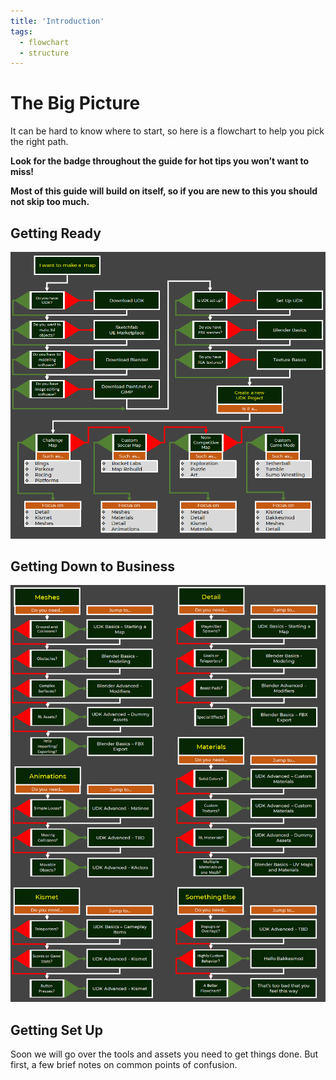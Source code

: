 ```yaml
---
title: 'Introduction'
tags:
  - flowchart
  - structure
---
```


# The Big Picture

It can be hard to know where to start, so here is a flowchart to help you pick the right path. 

**Look for the <Badge text="important" type="tip"/> badge throughout the guide for hot tips you won’t want to miss!**

**Most of this guide will build on itself, so if you are new to this you should not skip too much.**

## Getting Ready <Badge text="important" type="tip"/>

![alt text](../.vuepress/public/images/image66.png "This will have clickable links someday")

## Getting Down to Business <Badge text="important" type="tip"/>

![alt text](../.vuepress/public/images/image73.png "This will also have clickable links someday")

## Getting Set Up <Badge text="important" type="tip"/>

Soon we will go over the tools and assets you need to get things done. But first, a few brief notes on common points of confusion.